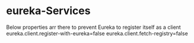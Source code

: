 # eureka-Services

Below properties arr there to prevent Eureka to register itself as a client
eureka.client.register-with-eureka=false
eureka.client.fetch-registry=false